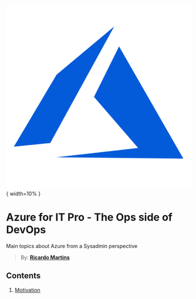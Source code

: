 ![Azure Logo](/images/azure.png){ width=10% }

# Azure for IT Pro - The Ops side of DevOps
Main topics about Azure from a Sysadmin perspective 

> By: **[Ricardo Martins](https://www.ricardomartins.com.br)**

## Contents

1. [Motivation](guide/motivation.md)
